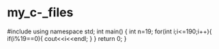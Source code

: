 # my_c-_files
#include<iostream>
using namespace std;
int main()
{
    int n=19;
        for(int i;i<=190;i++){
        if(i%19==0){
            cout<<i<<endl;
        }
    }
    return 0;
}
